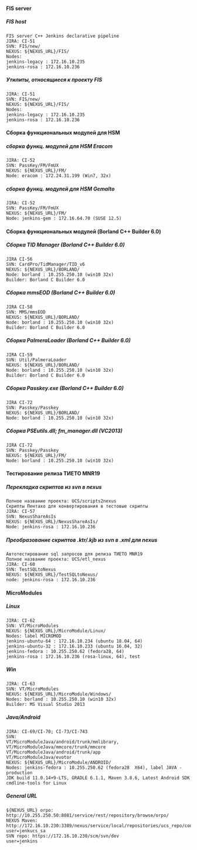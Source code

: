 #### FIS server
##### FIS host
```
FIS server C++ Jenkins declarative pipeline
JIRA: CI-51
SVN: FIS/new/
NEXUS: ${NEXUS_URL}/FIS/
Nodes:
jenkins-legacy : 172.16.10.235
jenkins-rosa : 172.16.10.236
```
##### Утилиты, относящиеся к проекту FIS
```
JIRA: CI-51
SVN: FIS/new/
NEXUS: ${NEXUS_URL}/FIS/
Nodes:
jenkins-legacy : 172.16.10.235
jenkins-rosa : 172.16.10.236
```
#### Сборка функциональных модулей для HSM
##### сборка функц. модулей для HSM Eracom
```
JIRA: CI-52
SVN: PassKey/FM/FmUX
NEXUS: ${NEXUS_URL}/FM/
Node: eracom : 172.24.31.199 (Win7, 32x)
```
##### сборка функц. модулей для HSM Gemalto
```
JIRA: CI-52
SVN: PassKey/FM/FmUX
NEXUS: ${NEXUS_URL}/FM/
Node: jenkins-gem : 172.16.64.70 (SUSE 12.5)
```
#### Сборка функциональных модулей (Borland C++ Builder 6.0)
##### Cборка TID Manager (Borland C++ Builder 6.0)
```
JIRA CI-56
SVN: CardPro/TidManager/TID_v6
NEXUS: ${NEXUS_URL}/BORLAND/
Node: borland : 10.255.250.10 (win10 32x)
Builder: Borland C Builder 6.0
```
##### Cборка mmsEOD (Borland C++ Builder 6.0)
```
JIRA CI-58
SVN: MMS/mmsEOD
NEXUS: ${NEXUS_URL}/BORLAND/
Node: borland : 10.255.250.10 (win10 32x)
Builder: Borland C Builder 6.0
```
##### Cборка PalmeraLoader (Borland C++ Builder 6.0)
```
JIRA CI-59
SVN: Util/PalmeraLoader
NEXUS: ${NEXUS_URL}/BORLAND/
Node: borland : 10.255.250.10 (win10 32x)
Builder: Borland C Builder 6.0
```
##### Cборка Passkey.exe (Borland C++ Builder 6.0)
```
JIRA CI-72
SVN: Passkey/Passkey
NEXUS: ${NEXUS_URL}/BORLAND/
Node: borland : 10.255.250.10 (win10 32x)
```
##### Cборка PSEutils.dll; fm_manager.dll (VC2013)
```
JIRA CI-72
SVN: Passkey/Passkey
NEXUS: ${NEXUS_URL}/FM/
Node: borland : 10.255.250.10 (win10 32x)
```
#### Тестирование релиза ТИЕТО MNR19
##### Перекладка скриптов из svn в nexus
```
Полное название проекта: UCS/scripts2nexus
Скрипты Пентахо для конвертирования в тестовые скрипты
JIRA: CI-57
SVN: NexusShareAsIs
NEXUS: ${NEXUS_URL}/NexusShareAsIs/
Node: jenkins-rosa : 172.16.10.236
```
##### Преобразование скриптов .ktr/.kjb из svn в .xml для nexus
```
Автотестирование sql запросов для релиза ТИЕТО MNR19
Полное название проекта: UCS/etl_nexus
JIRA: CI-60
SVN: TestSQLtoNexus
NEXUS: ${NEXUS_URL}/TestSQLtoNexus/
node: jenkins-rosa : 172.16.10.236
```
#### MicroModules
##### Linux
```
JIRA: CI-62
SVN: VT/MicroModules
NEXUS: ${NEXUS_URL}/MicroModule/Linux/
Nodes: label MICROMOD
jenkins-ubuntu-64 : 172.16.10.234 (ubuntu 18.04, 64)
jenkins-ubuntu-32 : 172.16.10.233 (ubuntu 16.04, 32)
jenkins-fedora : 10.255.250.62 (fedora28, 64)
jenkins-rosa : 172.16.10.236 (rosa-linux, 64), test
```
##### Win
```
JIRA: CI-63
SVN: VT/MicroModules
NEXUS: ${NEXUS_URL}/MicroModule/Windows/
Nodes: borland : 10.255.250.10 (win10 32x)
Builder: MS Visual Studio 2013
```
##### Java/Android
```
JIRA: CI-69/CI-70; CI-73/CI-743
SVN:
VT/MicroModuleJava/android/trunk/mmlibrary,
VT/MicroModuleJava/mmcore/trunk/mmcore
VT/MicroModuleJava/android/trunk/app
VT/MicroModuleJava/evotor
NEXUS: ${NEXUS_URL}/MicroModule/ANDROID/
Nodes: jenkins-fedora : 10.255.250.62 (fedora28  X64), label JAVA - production
JDK build 11.0.14+9-LTS, GRADLE 6.1.1, Maven 3.8.6, Latest Android SDK cmdline-tools for Linux
```
##### General URL
```
${NEXUS_URL} orpo: http://10.255.250.50:8081/service/rest/repository/browse/orpo/
NEXUS Maven: http://172.16.10.230:3389/nexus/service/local/repositories/ucs_repo/content
user=jenkucs_sa
SVN repo: https://172.16.10.230/scm/svn/dev
user=jenkins
```